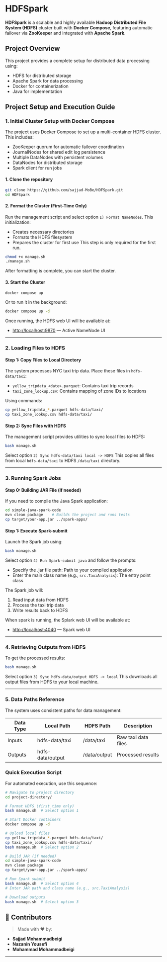 # HDFSpark

**HDFSpark** is a scalable and highly available **Hadoop Distributed File System (HDFS)** cluster built with **Docker Compose**, featuring automatic failover via **ZooKeeper** and integrated with **Apache Spark**.


## Project Overview

This project provides a complete setup for distributed data processing using:

- HDFS for distributed storage
- Apache Spark for data processing
- Docker for containerization
- Java for implementation

## Project Setup and Execution Guide

### 1. Initial Cluster Setup with Docker Compose

The project uses Docker Compose to set up a multi-container HDFS cluster. This includes:
- ZooKeeper quorum for automatic failover coordination
- JournalNodes for shared edit log persistence
- Multiple DataNodes with persistent volumes
- DataNodes for distributed storage
- Spark client for run jobs

#### 1. Clone the repository

```bash
git clone https://github.com/sajjad-MoBe/HDFSpark.git
cd HDFSpark
```

#### 2. Format the Cluster (First-Time Only)

Run the management script and select option `1) Format NameNodes`. This initialization:

- Creates necessary directories
- Formats the HDFS filesystem
- Prepares the cluster for first use
  This step is only required for the first run.

```bash
chmod +x manage.sh
./manage.sh
```

After formatting is complete, you can start the cluster.

#### 3. Start the Cluster

```bash
docker compose up
```

Or to run it in the background:

```bash
docker compose up -d
```

Once running, the HDFS web UI will be available at:

* [http://localhost:9870](http://localhost:9870) — Active NameNode UI

---


### 2. Loading Files to HDFS

#### Step 1: Copy Files to Local Directory

The system processes NYC taxi trip data. Place these files in `hdfs-data/taxi`:

- `yellow_tripdata_<date>.parquet`: Contains taxi trip records
- `taxi_zone_lookup.csv`: Contains mapping of zone IDs to locations

Using commands:

```bash
cp yellow_tripdata_*.parquet hdfs-data/taxi/
cp taxi_zone_lookup.csv hdfs-data/taxi/
```

#### Step 2: Sync Files with HDFS

The management script provides utilities to sync local files to HDFS:

```bash
bash manage.sh
```

Select option `2) Sync hdfs-data/taxi local -> HDFS`
This copies all files from local `hdfs-data/taxi` to HDFS `/data/taxi` directory.

---
### 3. Running Spark Jobs

#### Step 0: Building JAR File (if needed)

If you need to compile the Java Spark application:

```bash
cd simple-java-spark-code
mvn clean package    # Builds the project and runs tests
cp target/your-app.jar ../spark-apps/
```

#### Step 1: Execute Spark-submit

Launch the Spark job using:

```bash
bash manage.sh
```

Select option `4) Run Spark-submit java` and follow the prompts:

- Specify the .jar file path: Path to your compiled application
- Enter the main class name (e.g., `src.TaxiAnalysis`): The entry point class

The Spark job will:

1. Read input data from HDFS
2. Process the taxi trip data
3. Write results back to HDFS

When spark is running, the Splark web UI will be available at:

* [http://localhost:4040](http://localhost:40404) — Spark web UI
---
### 4. Retrieving Outputs from HDFS

To get the processed results:

```bash
bash manage.sh
```

Select option `3) Sync hdfs-data/output HDFS -> local`
This downloads all output files from HDFS to your local machine.

---
### 5. Data Paths Reference

The system uses consistent paths for data management:

| Data Type | Local Path       | HDFS Path    | Description         |
| --------- | ---------------- | ------------ | ------------------- |
| Inputs    | hdfs-data/taxi   | /data/taxi   | Raw taxi data files |
| Outputs   | hdfs-data/output | /data/output | Processed results   |

### Quick Execution Script

For automated execution, use this sequence:

```bash
# Navigate to project directory
cd project-directory/

# Format HDFS (first time only)
bash manage.sh  # Select option 1

# Start Docker containers
docker compose up -d

# Upload local files
cp yellow_tripdata_*.parquet hdfs-data/taxi/
cp taxi_zone_lookup.csv hdfs-data/taxi/
bash manage.sh  # Select option 2

# Build JAR (if needed)
cd simple-java-spark-code
mvn clean package
cp target/your-app.jar ../spark-apps/

# Run Spark submit
bash manage.sh  # Select option 4
# Enter JAR path and class name (e.g., src.TaxiAnalysis)

# Download outputs
bash manage.sh  # Select option 3
```

## 👥 Contributors

> Made with ❤️ by:

* **Sajjad Mohammadbeigi**
* **Nazanin Yousefi**
* **Mohammad Mohammadbeigi**

---